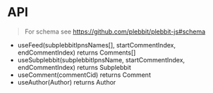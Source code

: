# API

> For schema see https://github.com/plebbit/plebbit-js#schema

- useFeed(subplebbitIpnsNames[], startCommentIndex, endCommentIndex) returns Comments[]
- useSubplebbit(subplebbitIpnsName, startCommentIndex, endCommentIndex) returns Subplebbit
- useComment(commentCid) returns Comment
- useAuthor(Author) returns Author
